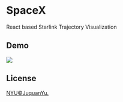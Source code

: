 # SpaceX
React based Starlink Trajectory Visualization

## Demo
![](https://github.com/JuquanYu/SpaceX/blob/master/img/SpaceX.gif)

## License
[NYU©JuquanYu.](../LICENSE)

